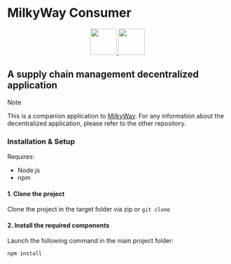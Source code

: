 # MilkyWay Consumer
<p align="center">
  <a href="https://expo.dev">
    <img src="https://seeklogo.com/images/E/expo-go-app-logo-BBBE394CB8-seeklogo.com.png" height="60">
  </a>
  <a href="https://reactnative.dev">
   <img src="https://upload.wikimedia.org/wikipedia/commons/thumb/a/a7/React-icon.svg/512px-React-icon.svg.png" height="60">
  </a>
</p>

## A supply chain management decentralized application
> [!NOTE]  
> This is a companion application to [MilkyWay](https://github.com/samuele-lolli/MilkChain). For any information about the decentralized application, please refer to the other repository.

### Installation & Setup
Requires:
* Node.js
* npm

#### 1. Clone the project
Clone the project in the target folder via zip or ``` git clone ```

#### 2. Install the required components
Launch the following command in the main project folder:
```
npm install
```
